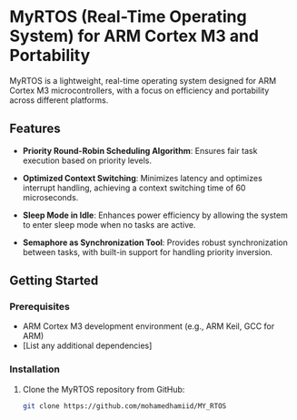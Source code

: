 # MyRTOS (Real-Time Operating System) for ARM Cortex M3 and Portability

MyRTOS is a lightweight, real-time operating system designed for ARM Cortex M3 microcontrollers, with a focus on efficiency and portability across different platforms.

## Features

- **Priority Round-Robin Scheduling Algorithm**: Ensures fair task execution based on priority levels.
  
- **Optimized Context Switching**: Minimizes latency and optimizes interrupt handling, achieving a context switching time of 60 microseconds.
  
- **Sleep Mode in Idle**: Enhances power efficiency by allowing the system to enter sleep mode when no tasks are active.
  
- **Semaphore as Synchronization Tool**: Provides robust synchronization between tasks, with built-in support for handling priority inversion.

## Getting Started

### Prerequisites

- ARM Cortex M3 development environment (e.g., ARM Keil, GCC for ARM)
- [List any additional dependencies]

### Installation

1. Clone the MyRTOS repository from GitHub:

   ```bash
   git clone https://github.com/mohamedhamiid/MY_RTOS

